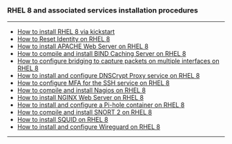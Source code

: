 ### RHEL 8 and associated services installation procedures
- - - -
- [How to install RHEL 8 via kickstart](https://github.com/nomorespice/rhel8-howto/wiki/How-to-install-RHEL-8-via-kickstart)
- [How to Reset Identity on RHEL 8](https://github.com/nomorespice/rhel8-howto/wiki/How-to-Reset-Identity-on-RHEL-8)
- [How to install APACHE Web Server on RHEL 8](https://github.com/nomorespice/rhel8-howto/wiki/How-to-install-APACHE-Web-Server-on-RHEL-8)
- [How to compile and install BIND Caching Server on RHEL 8](https://github.com/nomorespice/rhel8-howto/wiki/How-to-compile-and-install-BIND-Caching-Server-on-RHEL-8)
- [How to configure bridging to capture packets on multiple interfaces on RHEL 8](https://github.com/nomorespice/rhel8-howto/wiki/How-to-configure-bridging-to-capture-packets-on-multiple-interfaces-on-RHEL-8)
- [How to install and configure DNSCrypt Proxy service on RHEL 8](https://github.com/nomorespice/rhel8-howto/wiki/How-to-install-and-configure-DNSCrypt-Proxy-service-on-RHEL-8)
- [How to configure MFA for the SSH service on RHEL 8](https://github.com/nomorespice/rhel8-howto/wiki/How-to-configure-MFA-for-the-SSH-service-on-RHEL-8)
- [How to compile and install Nagios on RHEL 8](https://github.com/nomorespice/rhel8-howto/wiki/How-to-compile-and-install-Nagios-on-RHEL-8)
- [How to install NGINX Web Server on RHEL 8](https://github.com/nomorespice/rhel8-howto/wiki/How-to-install-NGINX-Web-Server-on-RHEL-8)
- [How to install and configure a Pi-hole container on RHEL 8](https://github.com/nomorespice/rhel8-howto/wiki/How-to-install-and-configure-a-Pi-hole-container-on-RHEL-8)
- [How to compile and install SNORT 2 on RHEL 8](https://github.com/nomorespice/rhel8-howto/wiki/How-to-compile-and-install-SNORT-2-on-RHEL-8)
- [How to install SQUID on RHEL 8](https://github.com/nomorespice/rhel8-howto/wiki/How-to-install-SQUID-on-RHEL-8)
- [How to install and configure Wireguard on RHEL 8](https://github.com/nomorespice/rhel8-howto/wiki/How-to-install-and-configure-Wireguard-on-RHEL-8)
- - - -
